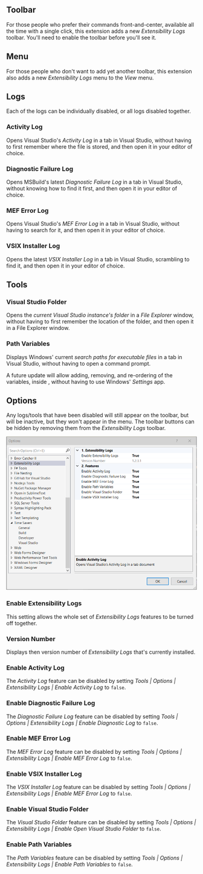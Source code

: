 ## Toolbar
For those people who prefer their commands front-and-center, available all the time with a single click,
this extension adds a new _Extensibility Logs_ toolbar. You'll need to enable the toolbar before you'll see it.

## Menu
For those people who don't want to add yet another toolbar, this extension also adds a new *Extensibility Logs* menu 
to the _View_ menu.

## Logs

Each of the logs can be individually disabled, or all logs disabled together.

### Activity Log

Opens Visual Studio's _Activity Log_ in a tab in Visual Studio,
without having to first remember where the file is stored,
and then open it in your editor of choice.

### Diagnostic Failure Log

Opens MSBuild's latest _Diagnostic Failure Log_ in a tab in Visual Studio,
without knowing how to find it first, 
and then open it in your editor of choice.

### MEF Error Log

Opens Visual Studio's _MEF Error Log_ in a tab in Visual Studio,
without having to search for it,
and then open it in your editor of choice.

### VSIX Installer Log

Opens the latest _VSIX Installer Log_ in a tab in Visual Studio, scrambling to find it,
and then open it in your editor of choice.

## Tools

### Visual Studio Folder

Opens the *current Visual Studio instance's folder* in a *File Explorer* window,
without having to first remember the location of the folder,
and then open it in a File Explorer window.

### Path Variables

Displays Windows' current _search paths for executable files_ in a tab in Visual Studio,
without having to open a command prompt.

A future update will allow adding, removing, and re-ordering of the variables, inside , 
without having to use Windows' _Settings_ app.

## Options

Any logs/tools that have been disabled will still appear on the toolbar, but will be inactive,
but they won't appear in the menu.
The toolbar buttons can be hidden by removing them from the _Extensibility Logs_ toolbar.

![Options](assets/images/options.png)

### Enable Extensibility Logs

This setting allows the whole set of _Extensibility Logs_ features to be turned off together.

### Version Number

Displays then version number of _Extensibility Logs_ that's currently installed.

### Enable Activity Log

The _Activity Log_ feature can be disabled by setting _Tools | Options | Extensibility Logs |  Enable Activity Log_
to `false`.

### Enable Diagnostic Failure Log

The _Diagnostic Failure Log_ feature can be disabled by setting _Tools | Options | Extensibility Logs | Enable Diagnostic Log_
to `false`.

### Enable MEF Error Log

The _MEF Error Log_ feature can be disabled by setting _Tools | Options | Extensibility Logs | Enable MEF Error Log_
to `false`.

### Enable VSIX Installer Log

The _VSIX Installer Log_ feature can be disabled by setting _Tools | Options | Extensibility Logs | Enable MEF Error Log_
to `false`.

### Enable Visual Studio Folder

The _Visual Studio Folder_ feature can be disabled by setting _Tools | Options | Extensibility Logs | Enable Open Visual Studio Folder_
to `false`.

### Enable Path Variables

The _Path Variables_ feature can be disabled by setting _Tools | Options | Extensibility Logs | Enable Path Variables_
to `false`.
